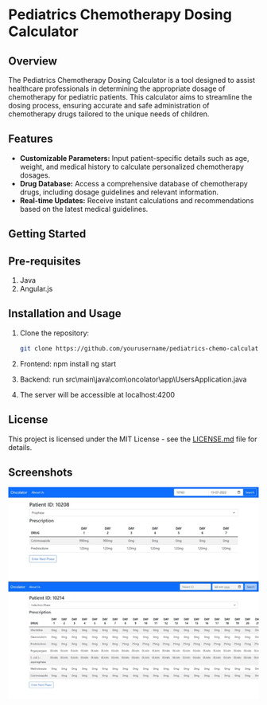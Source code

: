 # Pediatrics Chemotherapy Dosing Calculator


## Overview


The Pediatrics Chemotherapy Dosing Calculator is a tool designed to assist healthcare professionals in determining the appropriate dosage of chemotherapy for pediatric patients. This calculator aims to streamline the dosing process, ensuring accurate and safe administration of chemotherapy drugs tailored to the unique needs of children.


## Features


- **Customizable Parameters:** Input patient-specific details such as age, weight, and medical history to calculate personalized chemotherapy dosages.
- **Drug Database:** Access a comprehensive database of chemotherapy drugs, including dosage guidelines and relevant information.
- **Real-time Updates:** Receive instant calculations and recommendations based on the latest medical guidelines.


## Getting Started

## Pre-requisites
1. Java
2. Angular.js


## Installation and Usage


1. Clone the repository:


    ```bash
    git clone https://github.com/yourusername/pediatrics-chemo-calculator.git
    ```


2. Frontend:
    npm install
    ng start


3. Backend:
    run src\main\java\com\oncolator\app\UsersApplication.java


4. The server will be accessible at localhost:4200


## License


This project is licensed under the MIT License - see the [LICENSE.md](LICENSE.md) file for details.


## Screenshots

![Screenshot 1](screenshots/ss1.jpg)
![Screenshot 2](screenshots/ss2.jpg)


